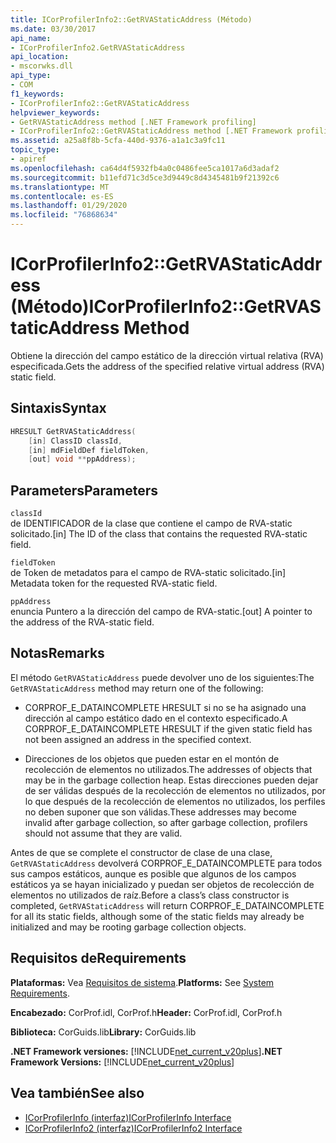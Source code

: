 ```yaml
---
title: ICorProfilerInfo2::GetRVAStaticAddress (Método)
ms.date: 03/30/2017
api_name:
- ICorProfilerInfo2.GetRVAStaticAddress
api_location:
- mscorwks.dll
api_type:
- COM
f1_keywords:
- ICorProfilerInfo2::GetRVAStaticAddress
helpviewer_keywords:
- GetRVAStaticAddress method [.NET Framework profiling]
- ICorProfilerInfo2::GetRVAStaticAddress method [.NET Framework profiling]
ms.assetid: a25a8f8b-5cfa-440d-9376-a1a1c3a9fc11
topic_type:
- apiref
ms.openlocfilehash: ca64d4f5932fb4a0c0486fee5ca1017a6d3adaf2
ms.sourcegitcommit: b11efd71c3d5ce3d9449c8d4345481b9f21392c6
ms.translationtype: MT
ms.contentlocale: es-ES
ms.lasthandoff: 01/29/2020
ms.locfileid: "76868634"
---
```

# <a name="icorprofilerinfo2getrvastaticaddress-method"></a><span data-ttu-id="f27bf-102">ICorProfilerInfo2::GetRVAStaticAddress (Método)</span><span class="sxs-lookup"><span data-stu-id="f27bf-102">ICorProfilerInfo2::GetRVAStaticAddress Method</span></span>
<span data-ttu-id="f27bf-103">Obtiene la dirección del campo estático de la dirección virtual relativa (RVA) especificada.</span><span class="sxs-lookup"><span data-stu-id="f27bf-103">Gets the address of the specified relative virtual address (RVA) static field.</span></span>  
  
## <a name="syntax"></a><span data-ttu-id="f27bf-104">Sintaxis</span><span class="sxs-lookup"><span data-stu-id="f27bf-104">Syntax</span></span>  
  
```cpp  
HRESULT GetRVAStaticAddress(  
    [in] ClassID classId,  
    [in] mdFieldDef fieldToken,  
    [out] void **ppAddress);  
```  
  
## <a name="parameters"></a><span data-ttu-id="f27bf-105">Parameters</span><span class="sxs-lookup"><span data-stu-id="f27bf-105">Parameters</span></span>  
 `classId`  
 <span data-ttu-id="f27bf-106">de IDENTIFICADOR de la clase que contiene el campo de RVA-static solicitado.</span><span class="sxs-lookup"><span data-stu-id="f27bf-106">[in] The ID of the class that contains the requested RVA-static field.</span></span>  
  
 `fieldToken`  
 <span data-ttu-id="f27bf-107">de Token de metadatos para el campo de RVA-static solicitado.</span><span class="sxs-lookup"><span data-stu-id="f27bf-107">[in] Metadata token for the requested RVA-static field.</span></span>  
  
 `ppAddress`  
 <span data-ttu-id="f27bf-108">enuncia Puntero a la dirección del campo de RVA-static.</span><span class="sxs-lookup"><span data-stu-id="f27bf-108">[out] A pointer to the address of the RVA-static field.</span></span>  
  
## <a name="remarks"></a><span data-ttu-id="f27bf-109">Notas</span><span class="sxs-lookup"><span data-stu-id="f27bf-109">Remarks</span></span>  
 <span data-ttu-id="f27bf-110">El método `GetRVAStaticAddress` puede devolver uno de los siguientes:</span><span class="sxs-lookup"><span data-stu-id="f27bf-110">The `GetRVAStaticAddress` method may return one of the following:</span></span>  
  
- <span data-ttu-id="f27bf-111">CORPROF_E_DATAINCOMPLETE HRESULT si no se ha asignado una dirección al campo estático dado en el contexto especificado.</span><span class="sxs-lookup"><span data-stu-id="f27bf-111">A CORPROF_E_DATAINCOMPLETE HRESULT if the given static field has not been assigned an address in the specified context.</span></span>  
  
- <span data-ttu-id="f27bf-112">Direcciones de los objetos que pueden estar en el montón de recolección de elementos no utilizados.</span><span class="sxs-lookup"><span data-stu-id="f27bf-112">The addresses of objects that may be in the garbage collection heap.</span></span> <span data-ttu-id="f27bf-113">Estas direcciones pueden dejar de ser válidas después de la recolección de elementos no utilizados, por lo que después de la recolección de elementos no utilizados, los perfiles no deben suponer que son válidas.</span><span class="sxs-lookup"><span data-stu-id="f27bf-113">These addresses may become invalid after garbage collection, so after garbage collection, profilers should not assume that they are valid.</span></span>  
  
 <span data-ttu-id="f27bf-114">Antes de que se complete el constructor de clase de una clase, `GetRVAStaticAddress` devolverá CORPROF_E_DATAINCOMPLETE para todos sus campos estáticos, aunque es posible que algunos de los campos estáticos ya se hayan inicializado y puedan ser objetos de recolección de elementos no utilizados de raíz.</span><span class="sxs-lookup"><span data-stu-id="f27bf-114">Before a class’s class constructor is completed, `GetRVAStaticAddress` will return CORPROF_E_DATAINCOMPLETE for all its static fields, although some of the static fields may already be initialized and may be rooting garbage collection objects.</span></span>  
  
## <a name="requirements"></a><span data-ttu-id="f27bf-115">Requisitos de</span><span class="sxs-lookup"><span data-stu-id="f27bf-115">Requirements</span></span>  
 <span data-ttu-id="f27bf-116">**Plataformas:** Vea [Requisitos de sistema](../../../../docs/framework/get-started/system-requirements.md).</span><span class="sxs-lookup"><span data-stu-id="f27bf-116">**Platforms:** See [System Requirements](../../../../docs/framework/get-started/system-requirements.md).</span></span>  
  
 <span data-ttu-id="f27bf-117">**Encabezado:** CorProf.idl, CorProf.h</span><span class="sxs-lookup"><span data-stu-id="f27bf-117">**Header:** CorProf.idl, CorProf.h</span></span>  
  
 <span data-ttu-id="f27bf-118">**Biblioteca:** CorGuids.lib</span><span class="sxs-lookup"><span data-stu-id="f27bf-118">**Library:** CorGuids.lib</span></span>  
  
 <span data-ttu-id="f27bf-119">**.NET Framework versiones:** [!INCLUDE[net_current_v20plus](../../../../includes/net-current-v20plus-md.md)]</span><span class="sxs-lookup"><span data-stu-id="f27bf-119">**.NET Framework Versions:** [!INCLUDE[net_current_v20plus](../../../../includes/net-current-v20plus-md.md)]</span></span>  
  
## <a name="see-also"></a><span data-ttu-id="f27bf-120">Vea también</span><span class="sxs-lookup"><span data-stu-id="f27bf-120">See also</span></span>

- [<span data-ttu-id="f27bf-121">ICorProfilerInfo (interfaz)</span><span class="sxs-lookup"><span data-stu-id="f27bf-121">ICorProfilerInfo Interface</span></span>](icorprofilerinfo-interface.md)
- [<span data-ttu-id="f27bf-122">ICorProfilerInfo2 (interfaz)</span><span class="sxs-lookup"><span data-stu-id="f27bf-122">ICorProfilerInfo2 Interface</span></span>](icorprofilerinfo2-interface.md)
